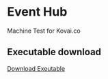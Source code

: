 # Event Hub
Machine Test for Kovai.co

## Executable download

[Download Exeutable](https://kovaidotco.blob.core.windows.net/desktop/Executable.zip)
